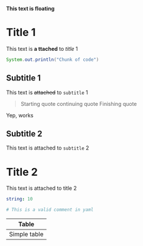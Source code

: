 **This text is floating**

# Title 1
This text is **a
ttached** to _title_ 1

```java
System.out.println("Chunk of code")
```
## Subtitle 1
This text is ~~attached~~ to `subtitle` 1

[//]: # (Comment 1)
<!-- Comment 2
multiline -->

> Starting quote
continuing quote
> Finishing quote

Yep, works

## Subtitle 2
This text is attached to ```subtitle``` 2

# Title 2
This text is attached to title 2

```yaml
string: 10

# This is a valid comment in yaml
```

| Table |
| -- |
| Simple table |
